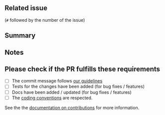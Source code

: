 ## Related issue

(`#` followed by the number of the issue)

## Summary

## Notes

## Please check if the PR fulfills these requirements

- [ ] The commit message follows [our guidelines](https://owkin-connectlib.readthedocs-hosted.com/en/latest/contribute/technical_guide.html#commits-format)
- [ ] Tests for the changes have been added (for bug fixes / features)
- [ ] Docs have been added / updated (for bug fixes / features)
- [ ] The [coding conventions](https://owkin-connectlib.readthedocs-hosted.com/en/latest/contribute/technical_guide.html#pre-commit-hooks) are respected.

See the the [documentation on contributions](https://owkin-connectlib.readthedocs-hosted.com/en/latest/contribute/contribution_process.html) for more information.
